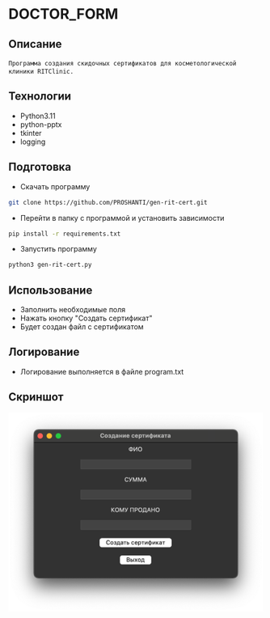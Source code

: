 # DOCTOR_FORM
## Описание
```text
Программа создания скидочных сертификатов для косметологической клиники RITClinic.
```

## Технологии
- Python3.11
- python-pptx
- tkinter
- logging
## Подготовка
- Скачать программу
```bash
git clone https://github.com/PROSHANTI/gen-rit-cert.git
```
- Перейти в папку с программой и установить зависимости
```bash
pip install -r requirements.txt 
```
- Запустить программу
```bash
python3 gen-rit-cert.py 
```
## Использование
- Заполнить необходимые поля
- Нажать кнопку "Создать сертификат"
- Будет создан файл с сертификатом

## Логирование
- Логирование выполняется в файле program.txt

## Скриншот

![alt text](https://github.com/PROSHANTI/gen-rit-cert/blob/eff91f3b2d3c0e85dd473fdc2b5ebf0177328299/Screenshot_MacOS.png)
